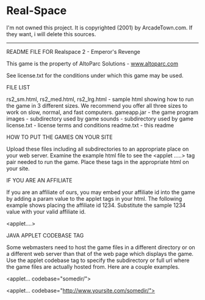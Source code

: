 # Real-Space
I'm not owned this project. It is copyrighted (2001) by ArcadeTown.com. If they want, i will delete this sources.


<hr>
README FILE FOR Realspace 2 - Emperor's Revenge

This game is the property of AltoParc Solutions - www.altoparc.com

See license.txt for the conditions under which this game may be used.


FILE LIST

rs2_sm.html, rs2_med.html, rs2_lrg.html - sample html showing how to run the game in 3 different sizes.  We recommend you offer all three sizes to work on slow, normal, and fast computers.
gameapp.jar - the game program
images - subdirectory used by game
sounds - subdirectory used by game
license.txt - license terms and conditions
readme.txt - this readme


HOW TO PUT THE GAMES ON YOUR SITE

Upload these files including all subdirectories to an appropriate
place on your web server.  Examine the example html file to see
the <applet .....></applet> tag pair needed to run the game.
Place these tags in the appropriate html on your site.


IF YOU ARE AN AFFILIATE

If you are an affiliate of ours, you may embed your affiliate id into the game
by adding a param value to the applet tags in your html.  The following example
shows placing the affiliate id 1234.  Substitute the sample 1234 value with your
valid affiliate id.

<applet....>
<param name="moreurl" value="&aid=1234">
</applet>


JAVA APPLET CODEBASE TAG

Some webmasters need to host the game files in a different directory or on a different
web server than that of the web page which displays the game.  Use the applet
codebase tag to specify the subdirectory or full url where the game files
are actually hosted from.  Here are a couple examples.

<applet...  codebase="somedir/">
</applet>

<applet...  codebase="http://www.yoursite.com/somedir/">
</applet>

